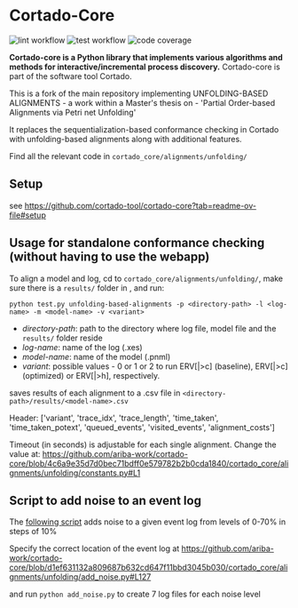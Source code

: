 # Cortado-Core

![lint workflow](https://github.com/cortado-tool/cortado-core/actions/workflows/lint.yml/badge.svg)
![test workflow](https://github.com/cortado-tool/cortado-core/actions/workflows/test.yml/badge.svg)
![code coverage](https://img.shields.io/codecov/c/gh/cortado-tool/cortado-core?label=Unit%20test%20coverage)

**Cortado-core is a Python library that implements various algorithms and methods for interactive/incremental process discovery.**
Cortado-core is part of the software tool Cortado.

This is a fork of the main repository implementing UNFOLDING-BASED ALIGNMENTS - a work within a Master's thesis on - 'Partial Order-based Alignments via Petri net Unfolding'

It replaces the sequentialization-based conformance checking in Cortado with unfolding-based alignments along with additional features.

Find all the relevant code in `cortado_core/alignments/unfolding/`

## Setup
see https://github.com/cortado-tool/cortado-core?tab=readme-ov-file#setup

## Usage for standalone conformance checking (without having to use the webapp)

To align a model and log, cd to `cortado_core/alignments/unfolding/`, make sure there is a `results/` folder in <directory-path>, and run:

```
python test.py unfolding-based-alignments -p <directory-path> -l <log-name> -m <model-name> -v <variant>
```

- _directory-path_: path to the directory where log file, model file and the `results/` folder reside
- _log-name_: name of the log (.xes)
- _model-name_: name of the model (.pnml)
- _variant_: possible values - 0 or 1 or 2 to run ERV[|>c] (baseline), ERV[|>c] (optimized) or ERV[|>h], respectively.
  
saves results of each alignment to a .csv file in `<directory-path>/results/<model-name>.csv`

Header: ['variant', 'trace_idx', 'trace_length', 'time_taken', 'time_taken_potext', 'queued_events', 'visited_events', 'alignment_costs']

Timeout (in seconds) is adjustable for each single alignment. Change the value at: https://github.com/ariba-work/cortado-core/blob/4c6a9e35d7d0bec71bdff0e579782b2b0cda1840/cortado_core/alignments/unfolding/constants.py#L1

## Script to add noise to an event log

The [following script](https://github.com/ariba-work/cortado-core/blob/main/cortado_core/alignments/unfolding/add_noise.py) adds noise to a given event log from levels of 0-70% in steps of 10%

Specify the correct location of the event log at 
https://github.com/ariba-work/cortado-core/blob/d1ef631132a809687b632cd647f11bbd3045b030/cortado_core/alignments/unfolding/add_noise.py#L127

and run `python add_noise.py` to create 7 log files for each noise level
